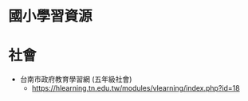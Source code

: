 # 國小學習資源

# 社會
- 台南市政府教育學習網 (五年級社會)
	- https://hlearning.tn.edu.tw/modules/vlearning/index.php?id=18
